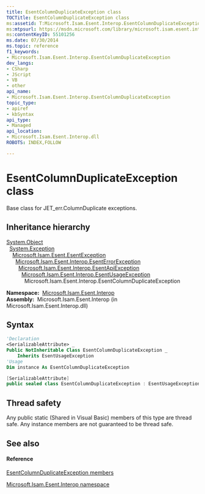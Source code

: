 ```yaml
---
title: EsentColumnDuplicateException class
TOCTitle: EsentColumnDuplicateException class
ms:assetid: T:Microsoft.Isam.Esent.Interop.EsentColumnDuplicateException
ms:mtpsurl: https://msdn.microsoft.com/library/microsoft.isam.esent.interop.esentcolumnduplicateexception(v=EXCHG.10)
ms:contentKeyID: 55101256
ms.date: 07/30/2014
ms.topic: reference
f1_keywords:
- Microsoft.Isam.Esent.Interop.EsentColumnDuplicateException
dev_langs:
- CSharp
- JScript
- VB
- other
api_name: 
- Microsoft.Isam.Esent.Interop.EsentColumnDuplicateException
topic_type: 
- apiref
- kbSyntax
api_type: 
- Managed
api_location: 
- Microsoft.Isam.Esent.Interop.dll
ROBOTS: INDEX,FOLLOW

---
```


# EsentColumnDuplicateException class

Base class for JET_err.ColumnDuplicate exceptions.

## Inheritance hierarchy

[System.Object](/dotnet/api/system.object)  
  [System.Exception](/dotnet/api/system.exception)  
    [Microsoft.Isam.Esent.EsentException](dn292088\(v=exchg.10\).md)  
      [Microsoft.Isam.Esent.Interop.EsentErrorException](dn274314\(v=exchg.10\).md)  
        [Microsoft.Isam.Esent.Interop.EsentApiException](dn334231\(v=exchg.10\).md)  
          [Microsoft.Isam.Esent.Interop.EsentUsageException](dn350849\(v=exchg.10\).md)  
            Microsoft.Isam.Esent.Interop.EsentColumnDuplicateException  

**Namespace:**  [Microsoft.Isam.Esent.Interop](hh596136\(v=exchg.10\).md)  
**Assembly:**  Microsoft.Isam.Esent.Interop (in Microsoft.Isam.Esent.Interop.dll)

## Syntax

``` vb
'Declaration
<SerializableAttribute> _
Public NotInheritable Class EsentColumnDuplicateException _
    Inherits EsentUsageException
'Usage
Dim instance As EsentColumnDuplicateException
```

``` csharp
[SerializableAttribute]
public sealed class EsentColumnDuplicateException : EsentUsageException
```

## Thread safety

Any public static (Shared in Visual Basic) members of this type are thread safe. Any instance members are not guaranteed to be thread safe.

## See also

#### Reference

[EsentColumnDuplicateException members](dn274161\(v=exchg.10\).md)

[Microsoft.Isam.Esent.Interop namespace](hh596136\(v=exchg.10\).md)